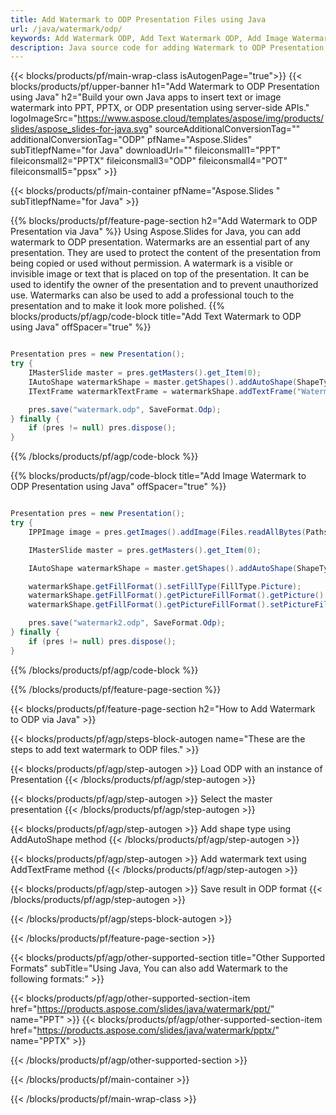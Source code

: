 ```yaml
---
title: Add Watermark to ODP Presentation Files using Java
url: /java/watermark/odp/
keywords: Add Watermark ODP, Add Text Watermark ODP, Add Image Watermark ODP
description: Java source code for adding Watermark to ODP Presentation.
---
```


{{< blocks/products/pf/main-wrap-class isAutogenPage="true">}}
{{< blocks/products/pf/upper-banner h1="Add Watermark to ODP Presentation using Java" h2="Build your own Java apps to insert text or image watermark into PPT, PPTX, or ODP presentation using server-side APIs." logoImageSrc="https://www.aspose.cloud/templates/aspose/img/products/slides/aspose_slides-for-java.svg" sourceAdditionalConversionTag="" additionalConversionTag="ODP" pfName="Aspose.Slides" subTitlepfName="for Java" downloadUrl="" fileiconsmall1="PPT" fileiconsmall2="PPTX" fileiconsmall3="ODP" fileiconsmall4="POT" fileiconsmall5="ppsx" >}}

{{< blocks/products/pf/main-container pfName="Aspose.Slides " subTitlepfName="for Java" >}}

{{% blocks/products/pf/feature-page-section  h2="Add Watermark to ODP Presentation via Java" %}}
Using Aspose.Slides for Java, you can add watermark to ODP presentation. Watermarks are an essential part of any presentation. They are used to protect the content of the presentation from being copied or used without permission. A watermark is a visible or invisible image or text that is placed on top of the presentation. It can be used to identify the owner of the presentation and to prevent unauthorized use. Watermarks can also be used to add a professional touch to the presentation and to make it look more polished. 
{{% blocks/products/pf/agp/code-block title="Add Text Watermark to ODP using Java" offSpacer="true" %}}

```java

Presentation pres = new Presentation();
try {
    IMasterSlide master = pres.getMasters().get_Item(0);
    IAutoShape watermarkShape = master.getShapes().addAutoShape(ShapeType.Triangle, 0, 0, 0, 0);
    ITextFrame watermarkTextFrame = watermarkShape.addTextFrame("Watermark");

    pres.save("watermark.odp", SaveFormat.Odp);
} finally {
    if (pres != null) pres.dispose();
}
```

{{% /blocks/products/pf/agp/code-block %}}

{{% blocks/products/pf/agp/code-block title="Add Image Watermark to ODP Presentation using Java" offSpacer="true" %}}

```java

Presentation pres = new Presentation();
try {
    IPPImage image = pres.getImages().addImage(Files.readAllBytes(Paths.get("watermark.png")));

    IMasterSlide master = pres.getMasters().get_Item(0);

    IAutoShape watermarkShape = master.getShapes().addAutoShape(ShapeType.Triangle, 0, 0, 100, 100);

    watermarkShape.getFillFormat().setFillType(FillType.Picture);
    watermarkShape.getFillFormat().getPictureFillFormat().getPicture().setImage(image);
    watermarkShape.getFillFormat().getPictureFillFormat().setPictureFillMode(PictureFillMode.Stretch);

    pres.save("watermark2.odp", SaveFormat.Odp);
} finally {
    if (pres != null) pres.dispose();
}
```

{{% /blocks/products/pf/agp/code-block %}}

{{% /blocks/products/pf/feature-page-section %}}

{{< blocks/products/pf/feature-page-section  h2="How to Add Watermark to ODP via Java" >}}

{{< blocks/products/pf/agp/steps-block-autogen name="These are the steps to add text watermark to ODP files." >}}

{{< blocks/products/pf/agp/step-autogen >}}
Load ODP with an instance of Presentation
{{< /blocks/products/pf/agp/step-autogen >}}

{{< blocks/products/pf/agp/step-autogen >}}
Select the master presentation
{{< /blocks/products/pf/agp/step-autogen >}}

{{< blocks/products/pf/agp/step-autogen >}}
Add shape type using AddAutoShape method
{{< /blocks/products/pf/agp/step-autogen >}}

{{< blocks/products/pf/agp/step-autogen >}}
Add watermark text using AddTextFrame method
{{< /blocks/products/pf/agp/step-autogen >}}

{{< blocks/products/pf/agp/step-autogen >}}
Save result in ODP format
{{< /blocks/products/pf/agp/step-autogen >}}

{{< /blocks/products/pf/agp/steps-block-autogen >}}

{{< /blocks/products/pf/feature-page-section >}}

{{< blocks/products/pf/agp/other-supported-section title="Other Supported Formats" subTitle="Using Java, You can also add Watermark to the following formats:" >}}

{{< blocks/products/pf/agp/other-supported-section-item href="https://products.aspose.com/slides/java/watermark/ppt/" name="PPT" >}}
{{< blocks/products/pf/agp/other-supported-section-item href="https://products.aspose.com/slides/java/watermark/pptx/" name="PPTX" >}}


{{< /blocks/products/pf/agp/other-supported-section >}}

{{< /blocks/products/pf/main-container >}}
    
{{< /blocks/products/pf/main-wrap-class >}}